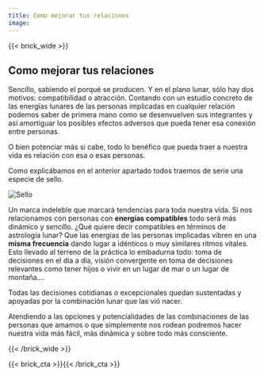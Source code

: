 ```yaml
---
title: Como mejorar tus relaciones
image:
---
```

{{< brick_wide >}}

## Como mejorar tus relaciones

Sencillo, sabiendo el porqué se producen. Y en el plano lunar, sólo hay dos motivos: compatibilidad o atracción. Contando con un estudio concreto de las energías lunares de las personas implicadas en cualquier relación podemos saber de primera mano como se desenvuelven sus integrantes y así amortiguar los posibles efectos adversos que pueda tener esa conexión entre personas. 

O bien potenciar más si cabe, todo lo benéfico que pueda traer a nuestra vida es relación con esa o esas personas.

Como explicábamos en el anterior apartado todos traemos de serie una especie de sello.

![Sello](/uploads/img/astrologia-lunar/sello-chino.svg.png "Sello")

Un marca indeleble que marcará tendencias para toda nuestra vida. Si nos relacionamos con personas con **energías compatibles** todo será más dinámico y sencillo. ¿Qué quiere decir compatibles en términos de astrología lunar? Que las energías de las personas implicadas vibren en una **misma frecuencia** dando lugar a idénticos o muy similares ritmos vitales. Esto llevado al terreno de la práctica lo embadurna todo: toma de decisiones en el  día a día, visión convergente en toma de decisiones relevantes como tener hijos o vivir en un lugar de mar o un lugar de montaña…. 

Todas las decisiones cotidianas o excepcionales quedan sustentadas y apoyadas por la combinación lunar que las vió nacer. 

Atendiendo a las opciones y potencialidades de las combinaciones de las personas  que amamos o que simplemente nos rodean podremos hacer nuestra vida más fácil, más dinámica y sobre todo más consciente.


{{< /brick_wide >}}

{{< brick_cta >}}{{< /brick_cta >}}
